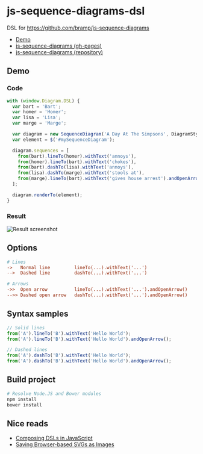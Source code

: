 # js-sequence-diagrams-dsl

DSL for https://github.com/bramp/js-sequence-diagrams

- [Demo](https://welovecoding.github.io/js-sequence-diagrams-dsl)
- [js-sequence-diagrams (gh-pages)](http://bramp.github.io/js-sequence-diagrams/)
- [js-sequence-diagrams (repository)](https://github.com/bramp/js-sequence-diagrams/)

## Demo

### Code

```js
with (window.Diagram.DSL) {
  var bart = 'Bart';
  var homer = 'Homer';
  var lisa = 'Lisa';
  var marge = 'Marge';

  var diagram = new SequenceDiagram('A Day At The Simpsons', DiagramStyle.HAND_DRAWN);
  var element = $('#mySequenceDiagram');

  diagram.sequences = [
    from(bart).lineTo(homer).withText('annoys'),
    from(homer).lineTo(bart).withText('chokes'),
    from(bart).dashTo(lisa).withText('annoys'),
    from(lisa).dashTo(marge).withText('stools at'),
    from(marge).lineTo(bart).withText('gives house arrest').andOpenArrow()
  ];

  diagram.renderTo(element);
}
```

### Result

![Result screenshot](http://welovecoding.github.io/js-sequence-diagrams-dsl/demo/demo.png)

## Options

```ini
# Lines
->	 Normal line         lineTo(...).withText('...')
-->	 Dashed line         dashTo(...).withText('...')

# Arrows
->>	 Open arrow          lineTo(...).withText('...').andOpenArrow()
-->> Dashed open arrow   dashTo(...).withText('...').andOpenArrow()
```

## Syntax samples

```js
// Solid lines
from('A').lineTo('B').withText('Hello World');
from('A').lineTo('B').withText('Hello World').andOpenArrow();

// Dashed lines
from('A').dashTo('B').withText('Hello World');
from('A').dashTo('B').withText('Hello World').andOpenArrow();
```

## Build project

```bash
# Resolve Node.JS and Bower modules
npm install
bower install
```

## Nice reads
- [Composing DSLs in JavaScript](https://blog.jcoglan.com/2008/03/21/composing-dsls-in-javascript/)
- [Saving Browser-based SVGs as Images](http://spin.atomicobject.com/2014/01/21/convert-svg-to-png/)

